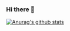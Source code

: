 ### Hi there 👋
[![Anurag's github stats](https://github-readme-stats.vercel.app/api?username=aidalei)](https://github.com/anuraghazra/github-readme-stats)
<!--
**aidalei/aidalei** is a ✨ _special_ ✨ repository because its `README.md` (this file) appears on your GitHub profile.

Here are some ideas to get you started:

- 🔭 I’m currently working on ...
- 🌱 I’m currently learning ...
- 👯 I’m looking to collaborate on ...
- 🤔 I’m looking for help with ...
- 💬 Ask me about ...
- 📫 How to reach me: ...
- 😄 Pronouns: ...
- ⚡ Fun fact: ...
-->
